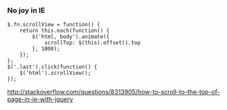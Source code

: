 ### No joy in IE 
   
   
```
$.fn.scrollView = function() {
    return this.each(function() {
        $('html, body').animate({
            scrollTop: $(this).offset().top
        }, 1000);
    });
};
$('.last').click(function() {
    $('html').scrollView();
});
```
  
http://stackoverflow.com/questions/8313905/how-to-scroll-to-the-top-of-page-in-ie-with-jquery
